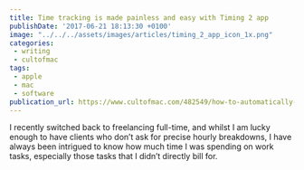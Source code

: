 ```yaml
---
title: Time tracking is made painless and easy with Timing 2 app
publishDate: '2017-06-21 18:13:30 +0100'
image: "../../../assets/images/articles/timing_2_app_icon_1x.png"
categories:
 - writing
 - cultofmac
tags:
 - apple
 - mac
 - software
publication_url: https://www.cultofmac.com/482549/how-to-automatically-track-your-time-and-productivity-with-timing-app/
---
```


I recently switched back to freelancing full-time, and whilst I am lucky enough to have clients who don’t ask for precise hourly breakdowns, I have always been intrigued to know how much time I was spending on work tasks, especially those tasks that I didn’t directly bill for.
